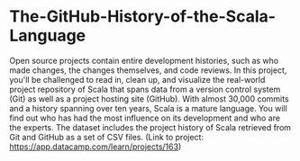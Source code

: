 # The-GitHub-History-of-the-Scala-Language
Open source projects contain entire development histories, such as who made changes, the changes themselves, and code reviews. In this project, you'll be challenged to read in, clean up, and visualize the real-world project repository of Scala that spans data from a version control system (Git) as well as a project hosting site (GitHub). With almost 30,000 commits and a history spanning over ten years, Scala is a mature language. You will find out who has had the most influence on its development and who are the experts.  The dataset includes the project history of Scala retrieved from Git and GitHub as a set of CSV files. (Link to project: https://app.datacamp.com/learn/projects/163)
